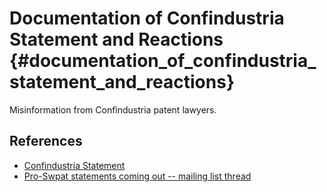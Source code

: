 # Documentation of Confindustria Statement and Reactions {#documentation_of_confindustria_statement_and_reactions}

Misinformation from Confindustria patent lawyers.

## References

-   [Confindustria
    Statement](http://www.confindustria.it/AreeAtt/DocUfPub.nsf/0/44c249c8d0469cd4c1256e750029faba?OpenDocument "wikilink")
-   [Pro-Swpat statements coming out \-- mailing list
    thread](http://www.aful.org/wws/arc/patents/2004-04/msg00048.html "wikilink")
